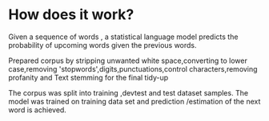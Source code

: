 # How does it work?

Given a sequence of words , a statistical language model predicts the probability of upcoming words given the previous words.
 
Prepared corpus by stripping unwanted white space,converting to lower case,removing 'stopwords',digits,punctuations,control characters,removing profanity and Text stemming for the final tidy-up

The corpus was split into training ,devtest and test dataset samples. The model was trained on training data set and prediction /estimation of the next word is achieved.




